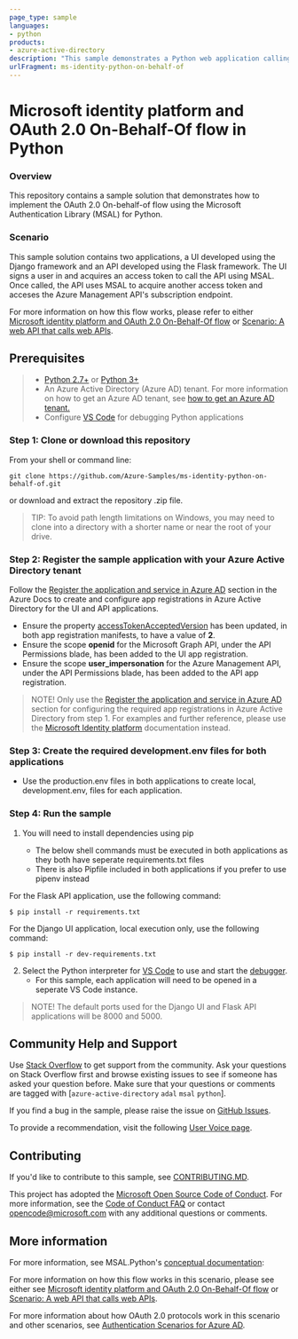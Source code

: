 ```yaml
---
page_type: sample
languages:
- python
products:
- azure-active-directory
description: "This sample demonstrates a Python web application calling a Python web API that then calls the Azure Management API subscriptions endpoint. The web application and API are secured using Azure Active Directory."
urlFragment: ms-identity-python-on-behalf-of
---
```

# Microsoft identity platform and OAuth 2.0 On-Behalf-Of flow in Python

### Overview

This repository contains a sample solution that demonstrates how to implement the OAuth 2.0 On-behalf-of flow using the Microsoft Authentication Library (MSAL) for Python. 

### Scenario

This sample solution contains two applications, a UI developed using the Django framework and an API developed using the Flask framework. The UI signs a user in and acquires an access token to call the API using MSAL. Once called, the API uses MSAL to acquire another access token and acceses the Azure Management API's subscription endpoint.

For more information on how this flow works, please refer to either [Microsoft identity platform and OAuth 2.0 On-Behalf-Of flow](https://docs.microsoft.com/en-us/azure/active-directory/develop/v2-oauth2-on-behalf-of-flow) or [Scenario: A web API that calls web APIs](https://docs.microsoft.com/en-us/azure/active-directory/develop/scenario-web-api-call-api-overview).

## Prerequisites

> - [Python 2.7+](https://www.python.org/downloads/release/python-2713/) or [Python 3+](https://www.python.org/downloads/release/python-364/)
> - An Azure Active Directory (Azure AD) tenant. For more information on how to get an Azure AD tenant, see [how to get an Azure AD tenant.](https://docs.microsoft.com/azure/active-directory/develop/quickstart-create-new-tenant)
> - Configure [VS Code](https://code.visualstudio.com/docs/python/python-tutorial) for debugging Python applications


### Step 1:  Clone or download this repository

From your shell or command line:

```Shell
git clone https://github.com/Azure-Samples/ms-identity-python-on-behalf-of.git
```

or download and extract the repository .zip file.

> TIP: To avoid path length limitations on Windows, you may need to clone into a directory with a shorter name or near the root of your drive.

### Step 2:  Register the sample application with your Azure Active Directory tenant

Follow the [Register the application and service in Azure AD](https://github.com/MicrosoftDocs/azure-docs/blob/master/articles/active-directory/azuread-dev/v1-oauth2-on-behalf-of-flow.md#register-the-application-and-service-in-azure-ad) section in the Azure Docs to create and configure app registrations in Azure Active Directory for the UI and API applications.

* Ensure the property [accessTokenAcceptedVersion](https://docs.microsoft.com/en-us/azure/active-directory/develop/reference-app-manifest?WT.mc_id=Portal-Microsoft_AAD_RegisteredApps#accesstokenacceptedversion-attribute) has been updated, in both app registration manifests, to have a value of **2**.
* Ensure the scope **openid** for the Microsoft Graph API, under the API Permissions blade, has been added to the UI app registration. 
* Ensure the scope **user_impersonation** for the Azure Management API, under the API Permissions blade, has been added to the API app registration.  

>NOTE! Only use the [Register the application and service in Azure AD](https://github.com/MicrosoftDocs/azure-docs/blob/master/articles/active-directory/azuread-dev/v1-oauth2-on-behalf-of-flow.md#register-the-application-and-service-in-azure-ad) section for configuring the required app registrations in Azure Active Directory from step 1. For examples and further reference, please use the [Microsoft Identity platform](https://github.com/MicrosoftDocs/azure-docs/blob/master/articles/active-directory/develop/v2-oauth2-on-behalf-of-flow.md) documentation instead.

### Step 3: Create the required development.env files for both applications

- Use the production.env files in both applications to create local, development.env, files for each application. 
### Step 4: Run the sample

1. You will need to install dependencies using pip

    * The below shell commands must be executed in both applications as they both have seperate requirements.txt files  
    * There is also Pipfile included in both applications if you prefer to use pipenv instead


For the Flask API application, use the following command: 
```Shell
$ pip install -r requirements.txt
```

For the Django UI application, local execution only, use the following command: 
```Shell
$ pip install -r dev-requirements.txt
```


2. Select the Python interpreter for <a href="https://code.visualstudio.com/docs/languages/python">VS Code</a> to use and start the [debugger](https://code.visualstudio.com/docs/editor/debugging).
    * For this sample, each application will need to be opened in a seperate VS Code instance.
> NOTE! The default ports used for the Django UI and Flask API applications will be 8000 and 5000.


## Community Help and Support

Use [Stack Overflow](http://stackoverflow.com/questions/tagged/msal) to get support from the community.
Ask your questions on Stack Overflow first and browse existing issues to see if someone has asked your question before.
Make sure that your questions or comments are tagged with [`azure-active-directory` `adal` `msal` `python`].

If you find a bug in the sample, please raise the issue on [GitHub Issues](../../issues).

To provide a recommendation, visit the following [User Voice page](https://feedback.azure.com/forums/169401-azure-active-directory).

## Contributing

If you'd like to contribute to this sample, see [CONTRIBUTING.MD](/CONTRIBUTING.md).

This project has adopted the [Microsoft Open Source Code of Conduct](https://opensource.microsoft.com/codeofconduct/). For more information, see the [Code of Conduct FAQ](https://opensource.microsoft.com/codeofconduct/faq/) or contact [opencode@microsoft.com](mailto:opencode@microsoft.com) with any additional questions or comments.

## More information

For more information, see MSAL.Python's [conceptual documentation]("https://github.com/AzureAD/microsoft-authentication-library-for-python/wiki"):

For more information on how this flow works in this scenario, please see either 
see [Microsoft identity platform and OAuth 2.0 On-Behalf-Of flow](https://docs.microsoft.com/en-us/azure/active-directory/develop/v2-oauth2-on-behalf-of-flow) or [Scenario: A web API that calls web APIs](https://docs.microsoft.com/en-us/azure/active-directory/develop/scenario-web-api-call-api-overview).

For more information about how OAuth 2.0 protocols work in this scenario and other scenarios, see [Authentication Scenarios for Azure AD](http://go.microsoft.com/fwlink/?LinkId=394414).